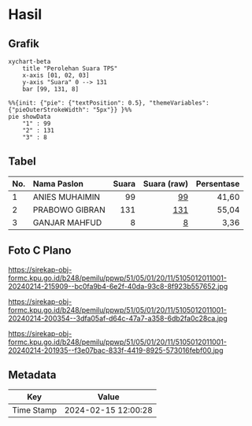 # Hasil

## Grafik

```mermaid
xychart-beta
    title "Perolehan Suara TPS"
    x-axis [01, 02, 03]
    y-axis "Suara" 0 --> 131
    bar [99, 131, 8]
```

```mermaid
%%{init: {"pie": {"textPosition": 0.5}, "themeVariables": {"pieOuterStrokeWidth": "5px"}} }%%
pie showData
    "1" : 99
    "2" : 131
    "3" : 8
```

## Tabel

| No. | Nama Paslon    | Suara | Suara (raw) | Persentase |
|:--- |:-------------- | -----:| -----------:| ----------:|
| 1   | ANIES MUHAIMIN | 99    | [99][p-1]   | 41,60      |
| 2   | PRABOWO GIBRAN | 131   | [131][p-2]  | 55,04      |
| 3   | GANJAR MAHFUD  | 8     | [8][p-3]    | 3,36       |


[p-1]: https://github.com/gigit-pemilu/pemilu-2024-51-bali/blob/main/pilpres/hitung-suara/sub/51-bali/sub/05-klungkung/sub/01-nusa-penida/sub/2011-kampung-toyapakeh/sub/001-tps/sub/paslon-1.txt
[p-2]: https://github.com/gigit-pemilu/pemilu-2024-51-bali/blob/main/pilpres/hitung-suara/sub/51-bali/sub/05-klungkung/sub/01-nusa-penida/sub/2011-kampung-toyapakeh/sub/001-tps/sub/paslon-2.txt
[p-3]: https://github.com/gigit-pemilu/pemilu-2024-51-bali/blob/main/pilpres/hitung-suara/sub/51-bali/sub/05-klungkung/sub/01-nusa-penida/sub/2011-kampung-toyapakeh/sub/001-tps/sub/paslon-3.txt

## Foto C Plano

https://sirekap-obj-formc.kpu.go.id/b248/pemilu/ppwp/51/05/01/20/11/5105012011001-20240214-215909--bc0fa9b4-6e2f-40da-93c8-8f923b557652.jpg

https://sirekap-obj-formc.kpu.go.id/b248/pemilu/ppwp/51/05/01/20/11/5105012011001-20240214-200354--3dfa05af-d64c-47a7-a358-6db2fa0c28ca.jpg

https://sirekap-obj-formc.kpu.go.id/b248/pemilu/ppwp/51/05/01/20/11/5105012011001-20240214-201935--f3e07bac-833f-4419-8925-573016febf00.jpg


## Metadata

| Key        | Value               |
| ---------- | ------------------- |
| Time Stamp | 2024-02-15 12:00:28 |



